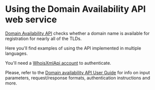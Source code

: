 # Using the Domain Availability API web service

[Domain Availability API](https://www.whoisxmlapi.com/domain-availability-api.php)
checks whether a domain name is available for registration for nearly all of
the TLDs.

Here you'll find examples of using the API implemented in multiple languages.

You'll need a
[WhoisXmlApi account](https://www.whoisxmlapi.com/user/create.php) to
authenticate.

Please, refer to the
[Domain availability API User Guide](https://www.whoisxmlapi.com/domain-availability-api-guide.php)
for info on input parameters, request/response formats, authentication
instructions and more.